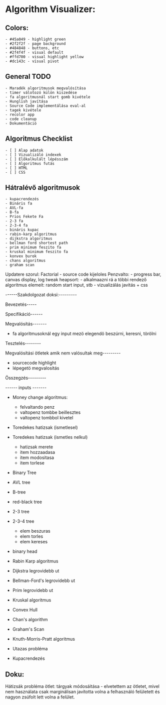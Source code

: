 # Algorithm Visualizer:

## Colors:
	- #45a049 - highlight green
	- #2f2f2f - page background
	- #484848 - buttons, etc
	- #2f4f4f - visual default
	- #ffd700 - visual highlight yellow
	- #dc143c - visual pivot

## General TODO
    - Maradék algoritmusok megvalósítása
	- timer válotozó külön kiszedése
	- fa algoritmusnál start gomb kivétele
    - Hunglish javítása
    - Source Code implementálása eval-al
	- tagek kivétele
	- recolor app
	- code cleanup
    - Dokumentáció

## Algoritmus Checklist
    - [ ] Alap adatok
    - [ ] Vizualizáló indexek
    - [ ] Előkalkulált lépésszám
    - [ ] Algoritmus futás
    - [ ] HTML
    - [ ] CSS


## Hátralévő algoritmusok
	- kupacrendezés
	- Bináris fa
	- AVL-fa
	- B-fa
	- Prios Fekete Fa
	- 2-3 fa
	- 2-3-4 fa
	- bináris kupac
	- rabin-karp algoritmus
	- dijkstra algoritmus
	- bellman ford shortest path
	- prim minimum feszito fa
	- kruskal minimum feszito fa
	- konvex burok
	- chans algoritmus
	- graham scan

Updatere szorul:
Factorial - source code kijeloles
Penzvalto: - progress bar, canvas display, log tweak
heapsort: - alkalmaazni rá a többi rendező algoritmus elemeit: random start input, stb
		  - vizualizálás javitás + css

------Szakdolgozat doksi:---------


Bevezetés-----


Specifikáció------


Megvalósítás-------
- fa algoritmusoknál egy input mezö elegendö beszúrni, keresni, törölni


Tesztelés--------


Megvalósítási ötletek amik nem valósultak meg---------
- sourcecode highlight
- lépegetö megvalosítás

Összegzés---------


	


------ inputs -------

- Money change algoritmus:
	- felvaltando penz
	- valtopenz tombbe beillesztes
	- valtopenz tombbol kivetel

- Toredekes hatizsak (ismetlesel)
- Toredekes hatizsak (ismetles nelkul)
	- hatizsak merete
	- item hozzaadasa
	- item modositasa
	- item torlese



- Binary Tree
- AVL tree
- B-tree
- red-black tree
- 2-3 tree
- 2-3-4 tree
	- elem beszuras
	- elem torles
	- elem kereses


- binary head
- Rabin Karp algoritmus
- Dijkstra legrovidebb ut
- Bellman-Ford's legrovidebb ut
- Prim legrovidebb ut
- Kruskal algoritmus
- Convex Hull
- Chan's algorithm
- Graham's Scan
- Knuth-Morris-Pratt algoritmus
- Utazas probléma
- Kupacrendezés


## Doku:

Hátizsák probléma ötlet: 
	tárgyak módosáitása - elvetettem az ötletet, mivel nem használata csak marginálisan javította volna a felhasználó felületett és nagyon zsúfolt lett volna a felület.